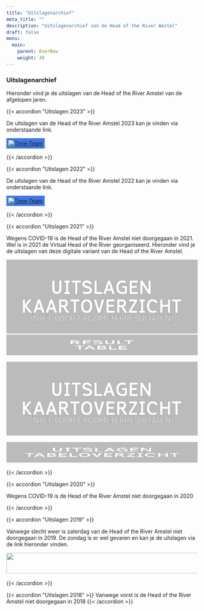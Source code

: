 ```yaml
---
title: "Uitslagenarchief"
meta_title: ""
description: "Uitslagenarchief van de Head of the River Amstel"
draft: false
menu:
  main:
    parent: OverNew
    weight: 30
---
```

### Uitslagenarchief 
Hieronder vind je de uitslagen van de Head of the River Amstel van de afgelopen jaren.

{{< accordion "Uitslagen 2023" >}}

De uitslagen van de Head of the River Amstel 2023 kan je vinden via onderstaande link.

<a href="https://regatta.time-team.nl/headoftheriveramstel/2023/results/events.php" target="_blank"><img alt="Time-Team" src="https://regatta.time-team.nl/inc/img/header.png" style="background-color: rgb(63, 120, 227); padding: 5px;"></a>

{{< /accordion >}}

{{< accordion "Uitslagen 2022" >}}

De uitslagen van de Head of the River Amstel 2022 kan je vinden via onderstaande link.

<a href="https://regatta.time-team.nl/headoftheriveramstel/2022/results/events.php" target="_blank"><img alt="Time-Team" src="https://regatta.time-team.nl/inc/img/header.png" style="background-color: rgb(63, 120, 227); padding: 5px;"></a>

{{< /accordion >}}

{{< accordion "Uitslagen 2021" >}}

Wegens COVID-19 is de Head of the River Amstel niet doorgegaan in 2021. 
Wel is in 2021 de Virtual Head of the River georganiseerd. Hieronder vind je de uitslagen van deze digitale variant van de Head of the River Amstel.

<div class="row items-center justify-between">
    <div class="md:col-6 py-10" style="background-image: url('images/virtualhead/Kaart_TimeTeam_NL_OP50perc.png'); background-size:cover;">
    <a href="https://rowingtracker.com/hotr/2021" target="_blank"><img alt="Kaartuitslagen Virtual Head 2021" src="images/virtualhead/hotr2021_NL_UitslagenKaart.png" width="519"></a>
    </div>
    <div class="md:col-6 py-10" style="background-image: url('images/virtualhead/stille-amstel-rembrandttoren-Head.cr.hvg.jpg'); background-size:cover;">
    <a href="https://regatta.time-team.nl/hotr/2021/index.php" target="_blank"><img alt="Tabeluitslagen Virtual Head 2021" height="54" src="images/virtualhead/hotr2021_ENG_resultaatTABEL_1.png" width="519"></a>
  </div>
</div>

<a href="https://rowingtracker.com/hotr/2021" target="_blank"><img alt="Kaartuitslagen Virtual Head 2021" src="images/virtualhead/hotr2021_NL_UitslagenKaart.png" width="519"></a>

<a href="https://regatta.time-team.nl/hotr/2021/index.php" target="_blank"><img alt="Tabeluitslagen Virtual Head 2021" height="54" src="images/virtualhead/hotr2021_NL_UitslagenTabel.png" width="519"></a>

{{< /accordion >}}

{{< accordion "Uitslagen 2020" >}}

Wegens COVID-19 is de Head of the River Amstel niet doorgegaan in 2020

{{< /accordion >}}

{{< accordion "Uitslagen 2019" >}}

Vanwege slecht weer is zaterdag van de Head of the River Amstel niet doorgegaan in 2019. De zondag is er wel gevaren en kan je de uitslagen via de link hieronder vinden.

<a href="https://hoesnelwasik.nl/head/2019/uitslagen#blocks" target="_blank"><img alt="" height="54" src="https://poweredbyiris.nl/wp-content/uploads/2014/04/banner_poweredbyiris1.png" width="519"></a>

{{< /accordion >}}

{{< accordion "Uitslagen 2018" >}}
Vanwege vorst is de Head of the River Amstel niet doorgegaan in 2018
{{< /accordion >}}